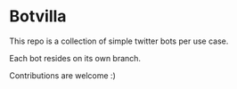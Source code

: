# Botvilla

This repo is a collection of simple twitter bots per use case. 

Each bot resides on its own branch.

Contributions are welcome :)
